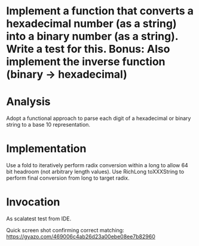 Implement a function that converts a hexadecimal number (as a string) into a binary number (as a string).
Write a test for this.  Bonus: Also implement the inverse function (binary -> hexadecimal)
========

Analysis
========
Adopt a functional approach to parse each digit of a hexadecimal or binary string to a base 10 representation.

Implementation
========
Use a fold to iteratively perform radix conversion within a long to allow 64 bit headroom (not arbitrary length
values). Use RichLong toXXXString to perform final conversion from long to target radix.

Invocation
=======
As scalatest test from IDE.

Quick screen shot confirming correct matching:
https://gyazo.com/469006c4ab26d23a00ebe08ee7b82960